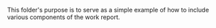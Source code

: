 This folder's purpose is to serve as a simple example of how to include various components of the work report.
